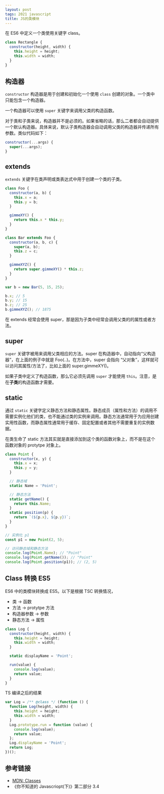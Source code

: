 ```yaml
---
layout: post
tags: 2021 javascript
title: JS的类模块
---
```


在 ES6 中定义一个类使用关键字 class。

```js
class Rectangle {
  constructor(height, width) {
    this.height = height;
    this.width = width;
  }
}
```

## 构造器

`constructor` 构造器是用于创建和初始化一个使用 `class` 创建的对象。一个类中只能包含一个构造器。

一个构造器可以使用 `super` 关键字来调用父类的构造函数。

对于类和子类来说，构造器并不是必须的。如果省略的话，那么二者都会自动提供一个默认构造器。具体来说，默认子类构造器会自动调用父类的构造器并传递所有参数。类似代码如下：

```javascript
constructor(...args) {
  super(...args);
}
```

## extends

`extends` 关键字在类声明或类表达式中用于创建一个类的子类。

```javascript
class Foo {
  constructor(a, b) {
    this.x = a;
    this.y = b;
  }

  gimmeXY() {
    return this.x * this.y;
  }
}

class Bar extends Foo {
  constructor(a, b, c) {
    super(a, b);
    this.z = c;
  }

  gimmeXYZ() {
    return super.gimmeXY() * this.z;
  }
}

var b = new Bar(5, 15, 25);

b.x; // 5
b.y; // 15
b.z; // 25
b.gimmeXYZ(); // 1875
```

在 extends 经常会使用 super，那是因为子类中经常会调用父类的的属性或者方法。

## super

`super` 关键字被用来调用父类相应的方法。super 在构造器中，自动指向“父构造器”，在上面的例子中就是 Foo(..)。在方法中，super 会指向 “父对象”，这样就可以访问其属性/方法了，比如上面的 super.gimmeXY()。

如果子类中定义了构造函数，那么它必须先调用 `super` 才能使用 `this`。注意，是在**子类**的构造函数才需要。

## static

通过 `static` 关键字定义静态方法和静态属性。静态成员（属性和方法）的调用不需要实例化他们的类，也不能通过类的实例来调用。静态方法通常用于为应用创建实用性函数，而静态属性通常用于缓存、固定配置或者其他不需要重复的实例数据。

在类生命了 static 方法其实就是直接添加到这个类的函数对象上，而不是在这个函数对象的 protytpe 对象上。

```javascript
class Point {
  constructor(x, y) {
    this.x = x;
    this.y = y;
  }

  // 静态域
  static Name = 'Point';

  // 静态方法
  static getName() {
    return this.Name;
  }
  static position(p) {
    return `(${p.x}, ${p.y})`;
  }
}

// 实例化 p1
const p1 = new Point(2, 5);

// 访问静态域和静态方法
console.log(Point.Name); // "Point"
console.log(Point.getName()); // "Point"
console.log(Point.position(p1)); // (2, 5)
```

## Class 转换 ES5

ES6 中的类模块转换成 ES5。以下是根据 TSC 转换情况，

- 类 -> 函数
- 方法 -> protytpe 方法
- 构造器参数 -> 参数
- 静态方法 -> 属性

```javascript
class Log {
  constructor(height, width) {
    this.height = height;
    this.width = width;
  }

  static displayName = 'Point';

  run(value) {
    console.log(value);
    return value;
  }
}
```

TS 编译之后的结果

```js
var Log = /** @class */ (function () {
  function Log(height, width) {
    this.height = height;
    this.width = width;
  }
  Log.prototype.run = function (value) {
    console.log(value);
    return value;
  };
  Log.displayName = 'Point';
  return Log;
})();
```

## 参考链接

- [MDN: Classes](https://developer.mozilla.org/en-US/docs/Web/JavaScript/Reference/Classes)
- 《你不知道的 Javascriopt(下)》第二部分 3.4
